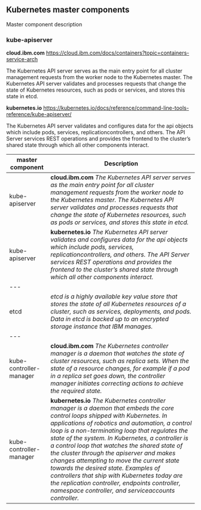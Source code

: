 ## Kubernetes master components

Master component description

### kube-apiserver



__cloud.ibm.com__
https://cloud.ibm.com/docs/containers?topic=containers-service-arch

The Kubernetes API server serves as the main entry point for all cluster management requests from the worker node to the Kubernetes master. The Kubernetes API server validates and processes requests that change the state of Kubernetes resources, such as pods or services, and stores this state in etcd.

__kubernetes.io__
https://kubernetes.io/docs/reference/command-line-tools-reference/kube-apiserver/

The Kubernetes API server validates and configures data for the api objects which include pods, services, replicationcontrollers, and others. The API Server services REST operations and provides the frontend to the cluster’s shared state through which all other components interact.





master component | Description
--- | ---
kube-apiserver | __cloud.ibm.com__  _The Kubernetes API server serves as the main entry point for all cluster management requests from the worker node to the Kubernetes master. The Kubernetes API server validates and processes requests that change the state of Kubernetes resources, such as pods or services, and stores this state in etcd._
kube-apiserver  | __kubernetes.io__ _The Kubernetes API server validates and configures data for the api objects which include pods, services, replicationcontrollers, and others. The API Server services REST operations and provides the frontend to the cluster’s shared state through which all other components interact._
--- |
etcd | _etcd is a highly available key value store that stores the state of all Kubernetes resources of a cluster, such as services, deployments, and pods. Data in etcd is backed up to an encrypted storage instance that IBM manages._
--- | 
kube-controller-manager | __cloud.ibm.com__ _The Kubernetes controller manager is a daemon that watches the state of cluster resources, such as replica sets. When the state of a resource changes, for example if a pod in a replica set goes down, the controller manager initiates correcting actions to achieve the required state._
kube-controller-manager | __kubernetes.io__ _The Kubernetes controller manager is a daemon that embeds the core control loops shipped with Kubernetes. In applications of robotics and automation, a control loop is a non-terminating loop that regulates the state of the system. In Kubernetes, a controller is a control loop that watches the shared state of the cluster through the apiserver and makes changes attempting to move the current state towards the desired state. Examples of controllers that ship with Kubernetes today are the replication controller, endpoints controller, namespace controller, and serviceaccounts controller._
